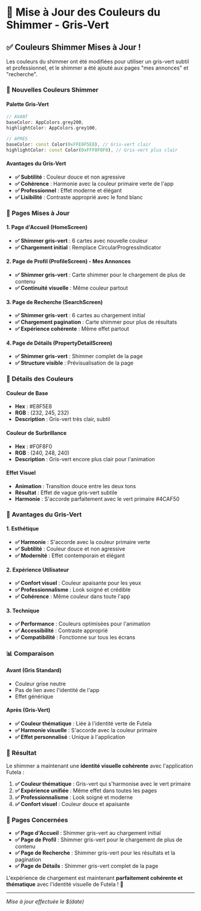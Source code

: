 # 🎨 Mise à Jour des Couleurs du Shimmer - Gris-Vert

## ✅ **Couleurs Shimmer Mises à Jour !**

Les couleurs du shimmer ont été modifiées pour utiliser un gris-vert subtil et professionnel, et le shimmer a été ajouté aux pages "mes annonces" et "recherche".

### 🎨 **Nouvelles Couleurs Shimmer**

#### **Palette Gris-Vert**
```dart
// AVANT
baseColor: AppColors.grey200,
highlightColor: AppColors.grey100,

// APRÈS
baseColor: const Color(0xFFE8F5E8), // Gris-vert clair
highlightColor: const Color(0xFFF0F8F0), // Gris-vert plus clair
```

#### **Avantages du Gris-Vert**
- **✅ Subtilité** : Couleur douce et non agressive
- **✅ Cohérence** : Harmonie avec la couleur primaire verte de l'app
- **✅ Professionnel** : Effet moderne et élégant
- **✅ Lisibilité** : Contraste approprié avec le fond blanc

### 📱 **Pages Mises à Jour**

#### **1. Page d'Accueil (HomeScreen)**
- **✅ Shimmer gris-vert** : 6 cartes avec nouvelle couleur
- **✅ Chargement initial** : Remplace CircularProgressIndicator

#### **2. Page de Profil (ProfileScreen) - Mes Annonces**
- **✅ Shimmer gris-vert** : Carte shimmer pour le chargement de plus de contenu
- **✅ Continuité visuelle** : Même couleur partout

#### **3. Page de Recherche (SearchScreen)**
- **✅ Shimmer gris-vert** : 6 cartes au chargement initial
- **✅ Chargement pagination** : Carte shimmer pour plus de résultats
- **✅ Expérience cohérente** : Même effet partout

#### **4. Page de Détails (PropertyDetailScreen)**
- **✅ Shimmer gris-vert** : Shimmer complet de la page
- **✅ Structure visible** : Prévisualisation de la page

### 🎨 **Détails des Couleurs**

#### **Couleur de Base**
- **Hex** : #E8F5E8
- **RGB** : (232, 245, 232)
- **Description** : Gris-vert très clair, subtil

#### **Couleur de Surbrillance**
- **Hex** : #F0F8F0
- **RGB** : (240, 248, 240)
- **Description** : Gris-vert encore plus clair pour l'animation

#### **Effet Visuel**
- **Animation** : Transition douce entre les deux tons
- **Résultat** : Effet de vague gris-vert subtile
- **Harmonie** : S'accorde parfaitement avec le vert primaire #4CAF50

### 🎯 **Avantages du Gris-Vert**

#### **1. Esthétique**
- **✅ Harmonie** : S'accorde avec la couleur primaire verte
- **✅ Subtilité** : Couleur douce et non agressive
- **✅ Modernité** : Effet contemporain et élégant

#### **2. Expérience Utilisateur**
- **✅ Confort visuel** : Couleur apaisante pour les yeux
- **✅ Professionnalisme** : Look soigné et crédible
- **✅ Cohérence** : Même couleur dans toute l'app

#### **3. Technique**
- **✅ Performance** : Couleurs optimisées pour l'animation
- **✅ Accessibilité** : Contraste approprié
- **✅ Compatibilité** : Fonctionne sur tous les écrans

### 📊 **Comparaison**

#### **Avant (Gris Standard)**
- Couleur grise neutre
- Pas de lien avec l'identité de l'app
- Effet générique

#### **Après (Gris-Vert)**
- **✅ Couleur thématique** : Liée à l'identité verte de Futela
- **✅ Harmonie visuelle** : S'accorde avec la couleur primaire
- **✅ Effet personnalisé** : Unique à l'application

### 🚀 **Résultat**

Le shimmer a maintenant une **identité visuelle cohérente** avec l'application Futela :

1. **✅ Couleur thématique** : Gris-vert qui s'harmonise avec le vert primaire
2. **✅ Expérience unifiée** : Même effet dans toutes les pages
3. **✅ Professionnalisme** : Look soigné et moderne
4. **✅ Confort visuel** : Couleur douce et apaisante

### 📱 **Pages Concernées**

- **✅ Page d'Accueil** : Shimmer gris-vert au chargement initial
- **✅ Page de Profil** : Shimmer gris-vert pour le chargement de plus de contenu
- **✅ Page de Recherche** : Shimmer gris-vert pour les résultats et la pagination
- **✅ Page de Détails** : Shimmer gris-vert complet de la page

L'expérience de chargement est maintenant **parfaitement cohérente et thématique** avec l'identité visuelle de Futela ! 🎉

---
*Mise à jour effectuée le $(date)*
